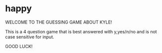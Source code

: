 # happy
WELCOME TO THE GUESSING GAME ABOUT KYLE!

This is a 4 question game that is best answered with y,yes/n/no and is not case sensitive for input.

GOOD LUCK!
